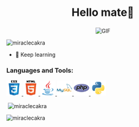 <h1 align="center">Hello mate👋</h1>
<h3 align="center"></h3>

<p align="center">
    <img src="https://github.com/user-attachments/assets/44cc690c-c901-4666-b75e-e0a6af6f27b7" alt="GIF">
</p>

<p align="left"> <img src="https://komarev.com/ghpvc/?username=miraclecakra&label=Profile%20views&color=0e75b6&style=flat" alt="miraclecakra" /> </p>

- 🌱 Keep learning
</p>

<h3 align="left">Languages and Tools:</h3>
<p align="left"> 
    <a href="https://www.w3schools.com/css/" target="_blank" rel="noreferrer"> 
        <img src="https://raw.githubusercontent.com/devicons/devicon/master/icons/css3/css3-original-wordmark.svg" alt="css3" width="40" height="40"/> 
    </a> 
    <a href="https://www.w3.org/html/" target="_blank" rel="noreferrer"> 
        <img src="https://raw.githubusercontent.com/devicons/devicon/master/icons/html5/html5-original-wordmark.svg" alt="html5" width="40" height="40"/> 
    </a> 
    <a href="https://www.java.com" target="_blank" rel="noreferrer"> 
        <img src="https://raw.githubusercontent.com/devicons/devicon/master/icons/java/java-original.svg" alt="java" width="40" height="40"/> 
    </a> 
    <a href="https://www.mysql.com/" target="_blank" rel="noreferrer"> 
        <img src="https://raw.githubusercontent.com/devicons/devicon/master/icons/mysql/mysql-original-wordmark.svg" alt="mysql" width="40" height="40"/> 
    </a> 
    <a href="https://www.php.net" target="_blank" rel="noreferrer"> 
        <img src="https://raw.githubusercontent.com/devicons/devicon/master/icons/php/php-original.svg" alt="php" width="40" height="40"/> 
    </a> 
    <a href="https://www.python.org" target="_blank" rel="noreferrer"> 
        <img src="https://raw.githubusercontent.com/devicons/devicon/master/icons/python/python-original.svg" alt="python" width="40" height="40"/> 
    </a> 
</p>

<p>&nbsp;<img align="center" src="https://github-readme-stats.vercel.app/api?username=miraclecakra&show_icons=true&locale=en" alt="miraclecakra" /></p>

<p><img align="left" src="https://github-readme-streak-stats.herokuapp.com/?user=miraclecakra&" alt="miraclecakra" /></p>
